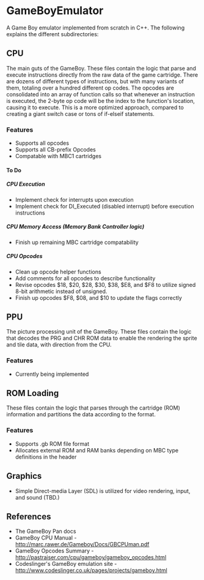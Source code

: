 # GameBoyEmulator
A Game Boy emulator implemented from scratch in C++. The following explains the different subdirectories:

## CPU
The main guts of the GameBoy. These files contain the logic that parse and execute instructions directly from the raw data of the game cartridge. There are dozens of different types of instructions, but with many variants of them, totaling over a hundred different op codes. The opcodes are consolidated into an array of function calls so that whenever an instruction is executed, the 2-byte op code will be the index to the function's location, causing it to execute. This is a more optimized approach, compared to creating a giant switch case or tons of if-elseif statements.

### Features
- Supports all opcodes
- Supports all CB-prefix Opcodes 
- Compatable with MBC1 cartridges

#### To Do
##### CPU Execution
- Implement check for interrupts upon execution
- Implement check for DI_Executed (disabled interrupt) before execution instructions

##### CPU Memory Access (Memory Bank Controller logic)
- Finish up remaining MBC cartridge compatability
 
##### CPU Opcodes
- Clean up opcode helper functions
- Add comments for all opcodes to describe functionality
- Revise opcodes $18, $20, $28, $30, $38, $E8, and $F8 to utilize signed 8-bit arithmetic instead of unsigned.
- Finish up opcodes $F8, $08, and $10 to update the flags correctly

## PPU
The picture processing unit of the GameBoy. These files contain the logic that decodes the PRG and CHR ROM data to enable the rendering the sprite and tile data, with direction from the CPU.

### Features
- Currently being implemented

## ROM Loading
These files contain the logic that parses through the cartridge (ROM) information and partitions the data according to the format.

### Features
- Supports .gb ROM file format
- Allocates external ROM and RAM banks depending on MBC type definitions in the header

## Graphics
- Simple Direct-media Layer (SDL) is utilized for video rendering, input, and sound (TBD.)

## References
- The GameBoy Pan docs
- GameBoy CPU Manual - http://marc.rawer.de/Gameboy/Docs/GBCPUman.pdf
- GameBoy Opcodes Summary - http://pastraiser.com/cpu/gameboy/gameboy_opcodes.html
- Codeslinger's GameBoy emulation  site - http://www.codeslinger.co.uk/pages/projects/gameboy.html


